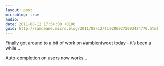 ```yaml
---
layout: post
microblog: true
audio: 
date: 2011-08-12 17:54:00 +0100
guid: http://samdeane.micro.blog/2011/08/12/t102060275003424770.html
---
```

Finally got around to a bit of work on #ambientweet today - it’s been a while...

Auto-completion on users now works...
